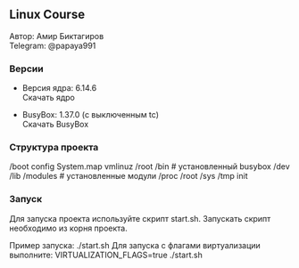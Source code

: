 ## Linux Course

Автор: Амир Биктагиров  
Telegram: @papaya991

### Версии

- Версия ядра: 6.14.6  
  Скачать ядро

- BusyBox: 1.37.0 (с выключенным tc)  
  Скачать BusyBox

### Структура проекта
/boot
    config
    System.map
    vmlinuz
/root
    /bin    # установленный busybox
    /dev
    /lib
        /modules    # установленные модули
    /proc
    /root
    /sys
    /tmp
    init
### Запуск

Для запуска проекта используйте скрипт start.sh. Запускать скрипт необходимо из корня проекта.

Пример запуска:
./start.sh
Для запуска с флагами виртуализации выполните:
VIRTUALIZATION_FLAGS=true ./start.sh